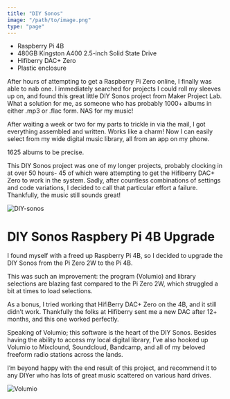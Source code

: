 ```yaml
---
title: "DIY Sonos"
image: "/path/to/image.png"
type: "page"
---
```


- Raspberry Pi 4B
- 480GB Kingston A400 2.5-inch Solid State Drive
- Hifiberry DAC+ Zero
- Plastic enclosure

After hours of attempting to get a Raspberry Pi Zero online, I finally was able to nab one. I immediately searched for projects I could roll my sleeves up on, and found this great little DIY Sonos project from Maker Project Lab. What a solution for me, as someone who has probably 1000+ albums in either .mp3 or .flac form. NAS for my music!

After waiting a  week or two for my parts to trickle in via the mail, I got everything assembled and written. Works like a charm! Now I can easily select from my wide digital music library, all from an app on my phone.

1625 albums to be precise.

This DIY Sonos project was one of my longer projects, probably clocking in at over 50 hours- 45 of which were attempting to get the Hifiberry DAC+ Zero to work in the system. Sadly, after countless combinations of settings and code variations, I decided to call that particular effort a failure. Thankfully, the music still sounds great!

![DIY-sonos](/DIY-sonos.jpg)

# DIY Sonos Raspbery Pi 4B Upgrade
I found myself with a freed up Raspberry Pi 4B, so I decided to upgrade the DIY Sonos from the Pi Zero 2W to the Pi 4B. 

This was such an improvement: the program (Volumio) and library selections are blazing fast compared to the Pi Zero 2W, which struggled a bit at times to load selections.

As a bonus, I tried working that HifiBerry DAC+ Zero on the 4B, and it still didn’t work.  Thankfully the folks at Hifiberry sent me a new DAC after 12+ months, and this one worked perfectly. 

Speaking of Volumio; this software is the heart of the DIY Sonos. Besides having the ability to access my local digital library, I’ve also hooked up Volumio to Mixclound, Soundcloud, Bandcamp, and all of my beloved freeform radio stations across the lands. 

I’m beyond happy with the end result of this project, and recommend it to any DIYer who has lots of great music scattered on various hard drives. 

![Volumio](/volumio.jpg)
